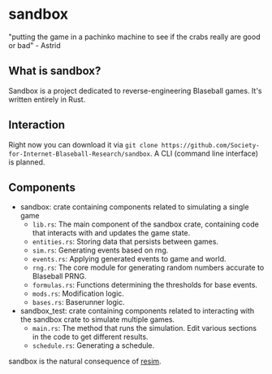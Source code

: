 # sandbox
"putting the game in a pachinko machine to see if the crabs really are good or bad" - Astrid

## What is sandbox?
Sandbox is a project dedicated to reverse-engineering Blaseball games. It's written entirely in Rust.

## Interaction
Right now you can download it via `git clone https://github.com/Society-for-Internet-Blaseball-Research/sandbox`. A CLI (command line interface) is planned.

## Components
* sandbox: crate containing components related to simulating a single game
    * `lib.rs`: The main component of the sandbox crate, containing code that interacts with and updates the game state.
    * `entities.rs`: Storing data that persists between games.
    * `sim.rs`: Generating events based on rng.
    * `events.rs`: Applying generated events to game and world.
    * `rng.rs`: The core module for generating random numbers accurate to Blaseball PRNG.
    * `formulas.rs`: Functions determining the thresholds for base events.
    * `mods.rs`: Modification logic.
    * `bases.rs`: Baserunner logic.
* sandbox\_test: crate containing components related to interacting with the sandbox crate to simulate multiple games.
    * `main.rs`: The method that runs the simulation. Edit various sections in the code to get different results.
    * `schedule.rs`: Generating a schedule.

sandbox is the natural consequence of [resim](https://github.com/xSke/resim).
